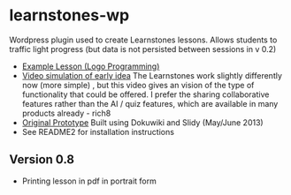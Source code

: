 learnstones-wp
================

Wordpress plugin used to create Learnstones lessons. Allows students to traffic light progress (but data is not persisted between sessions in v 0.2)

- <a href="http://learnstones.com/lessons/logo-programming-2" rel="nofollow">Example Lesson (Logo Programming)</a>
- <a href="http://screencast.com/t/9v1w0d7XsTEb" rel="nofollow">Video simulation of early idea</a> The Learnstones work slightly differently now (more simple) , but this video gives an vision of the type of functionality that could be offered. I prefer the sharing collaborative features rather than the AI / quiz features, which are available in many products already - rich8
- [Original Prototype](http://learnstones.com/doku/doku.php) Built using Dokuwiki and Slidy (May/June 2013)
- See README2 for installation instructions

Version 0.8
-----------

- Printing lesson in pdf in portrait form

